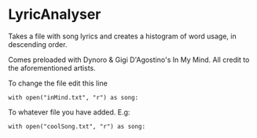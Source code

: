 # LyricAnalyser
Takes a file with song lyrics and creates a histogram of word usage, in descending order.

Comes preloaded with Dynoro & Gigi D'Agostino's In My Mind. All credit to the aforementioned artists.

To change the file edit this line

```
with open("inMind.txt", "r") as song:
```
To whatever file you have added. E.g:
```
with open("coolSong.txt", "r") as song:
```
